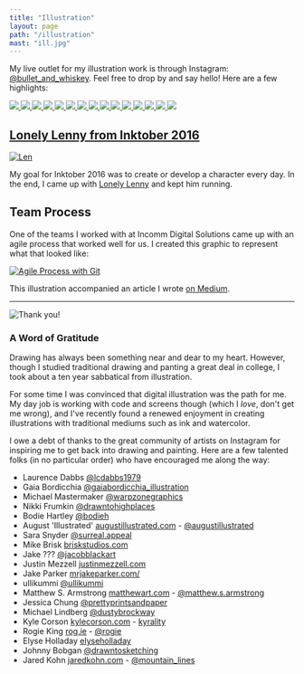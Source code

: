 ```yaml
---
title: "Illustration"
layout: page
path: "/illustration"
mast: "ill.jpg"
---
```

My live outlet for my illustration work is through Instagram: [@bullet_and_whiskey](https://www.instagram.com/bullet_and_whiskey/). Feel free to drop by and say hello! Here are a few highlights:


<div class='grid'>
  <a href='./MerryStarWarsMas.jpg'>
    <img src='./MerryStarWarsMas.jpg' />
  </a>
  <a href='./walker.jpg'>
    <img src='./walker.jpg' />
  </a>
  <a href='./iceshack.jpg'>
    <img src='./iceshack.jpg' />
  </a>
  <a href='./potbelly.jpg'>
    <img src='./potbelly.jpg' />
  </a>
  <a href='./k2so.jpg'>
    <img src='./k2so.jpg' />
  </a>
  <a href='./slimebattle.jpg'>
    <img src='./slimebattle.jpg' />
  </a>
  <a href='./early-cabin.jpg'>
    <img src='./early-cabin.jpg' />
  </a>
  <a href='./lantern.jpg'>
    <img src='./lantern.jpg' />
  </a>
  <a href='./oddcastle.jpg'>
    <img src='./oddcastle.jpg' />
  </a>
  <a href='./bb8.jpg'>
    <img src='./bb8.jpg' />
  </a>
  <a href='./inkbottlestation.jpg'>
    <img src='./inkbottlestation.jpg' />
  </a>
  <a href='./quest.jpg'>
    <img src='./quest.jpg' />
  </a>
  <a href='./cabinsketches.jpg'>
    <img src='./cabinsketches.jpg' />
  </a>
  <a href='./christmaslen.jpg'>
    <img src='./christmaslen.jpg' />
  </a>
  <a href='./evo3d.jpg'>
    <img src='./evo3d.jpg' />
  </a>
</div>


## [Lonely Lenny from Inktober 2016](./len/)

[![Len](./len/len-ready.jpg)](./len/)

My goal for Inktober 2016 was to create or develop a character every day. In the end, I came up with [Lonely Lenny](./len/) and kept him running.

## Team Process

One of the teams I worked with at Incomm Digital Solutions came up with an agile process that worked well for us. I created this graphic to represent what that looked like:

[![Agile Process with Git](./workflow-chart.jpeg)](https://medium.com/@wtc/one-agile-process-to-bring-them-all-61eab4e7a982#.lvmvszdr3)

This illustration accompanied an article I wrote [on Medium](https://medium.com/@wtc/one-agile-process-to-bring-them-all-61eab4e7a982#.lvmvszdr3).

***

![Thank you!](./thanks.jpg)

### A Word of Gratitude

Drawing has always been something near and dear to my heart. However, though I studied traditional drawing and panting a great deal in college, I took about a ten year sabbatical from illustration. 

For some time I was convinced that digital illustration was the path for me. My day job is working with code and screens though (which I _love_, don't get me wrong), and I've recently found a renewed enjoyment in creating illustrations with traditional mediums such as ink and watercolor. 

I owe a debt of thanks to the great community of artists on Instagram for inspiring me to get back into drawing and painting. Here are a few talented folks (in no particular order) who have encouraged me along the way:

- Laurence Dabbs [@lcdabbs1979](https://www.instagram.com/lcdabbs1979/)
- Gaia Bordicchia [@gaiabordicchia_illustration](https://www.instagram.com/gaiabordicchia_illustration/)
- Michael Mastermaker [@warpzonegraphics](https://www.instagram.com/warpzonegraphics/)
- Nikki Frumkin [@drawntohighplaces](https://www.instagram.com/drawntohighplaces/)
- Bodie Hartley [@bodieh](https://www.instagram.com/bodieh/)
- August 'Illustrated' [augustillustrated.com](http://www.augustillustrated.com/) - [@augustillustrated](https://www.instagram.com/augustillustrated/)
- Sara Snyder [@surreal.appeal](https://www.instagram.com/surreal.appeal/)
- Mike Brisk [briskstudios.com](http://www.briskstudios.com/)
- Jake ??? [@jacobblackart](https://www.instagram.com/jacobblackart/)
- Justin Mezzell [justinmezzell.com](http://justinmezzell.com/)
- Jake Parker [mrjakeparker.com/](http://mrjakeparker.com/)
- ullikummi [@ullikummi](https://www.instagram.com/ullikummi/)
- Matthew S. Armstrong [matthewart.com](http://www.matthewart.com/) - [@matthew.s.armstrong](https://www.instagram.com/matthew.s.armstrong/)
- Jessica Chung [@prettyprintsandpaper](https://www.instagram.com/prettyprintsandpaper/)
- Michael Lindberg [@dustybrockway](https://www.instagram.com/dustybrockway/)
- Kyle Corson [kylecorson.com](http://kylecorson.com/) - [kyrality](https://www.instagram.com/kyrality/)
- Rogie King [rog.ie](http://rog.ie) - [@rogie](https://www.instagram.com/rogie/)
- Elyse Holladay [elyseholladay](https://www.instagram.com/elyseholladay/)
- Johnny Bobgan [@drawntosketching](https://www.instagram.com/drawntosketching/)
- Jared Kohn [jaredkohn.com](http://jaredkohn.com) - [@mountain_lines](https://www.instagram.com/mountain_lines/)
